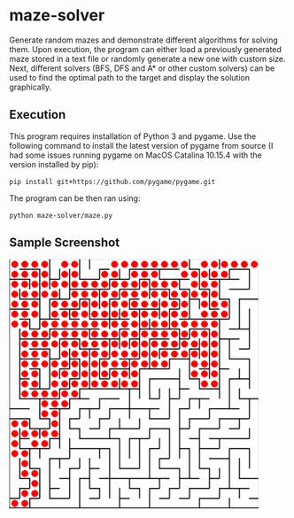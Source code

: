 # maze-solver
Generate random mazes and demonstrate different algorithms for solving them. Upon execution, the program can either load a previously generated maze stored in a text file or randomly generate a new one with custom size. Next, different solvers (BFS, DFS and A* or other custom solvers) can be used to find the optimal path to the target and display the solution graphically.

## Execution

This program requires installation of Python 3 and pygame. Use the following command to install the latest version of pygame from source (I had some issues running pygame on MacOS Catalina 10.15.4 with the version installed by pip):

```
pip install git+https://github.com/pygame/pygame.git
```

The program can be then ran using:

```
python maze-solver/maze.py
```

## Sample Screenshot
<img src="./img/maze.png" width="450" height="450">
